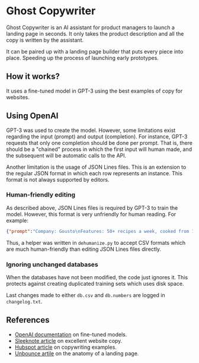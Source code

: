 # Ghost Copywriter

Ghost Copywriter is an AI assistant for product managers to launch a landing page in seconds. It only takes the product description and all the copy is written by the assistant.

It can be paired up with a landing page builder that puts every piece into place. Speeding up the process of launching early prototypes.

## How it works?

It uses a fine-tuned model in GPT-3 using the best examples of copy for websites.

## Using OpenAI

GPT-3 was used to create the model. However, some limitations exist regarding the input (prompt) and output (completion). For instance, GPT-3 requests that only one completion should be done per prompt. That is, there should be a "chained" process in which the first input will human made, and the subsequent will be automatic calls to the API.

Another limitation is the usage of JSON Lines files. This is an extension to the regular JSON format in which each row represents an instance. This  format is not always supported by editors.

### Human-friendly editing

As described above, JSON Lines files is required by GPT-3 to train the model. However, this format is very unfriendly for human reading. For example:

```JSON
{"prompt":"Company: Gousto\nFeatures: 50+ recipes a week, cooked from 10 mins. Family classics, global cuisines plus Joe Wicks's health range. Tasty plant based and gluten free options. Fresh ingredients from trusted suppliers. 100% British meat. All recipes tried, tested and loved by our chefs and customers. Easy-to-follow recipe cards. Precise ingredients with zero food waste. Free, contactless delivery, any day you like.\n\n###\n\n", "completion":"Product: Recipe kit boxes which include ready-measured, fresh ingredients and easily followed recipes.\nHeadline: Endless choice in a recipe box\nSupporting copy: Over 50 recipes every week.\nCall to action: Get started\n"}
```

Thus, a helper was written in `dehumanize.py` to accept CSV formats which are much human-friendly than editing JSON Lines files directly.

### Ignoring unchanged databases

When the databases have not been modified, the code just ignores it. This protects against creating duplicated training sets which uses disk space.

Last changes made to either `db.csv` and `db.numbers` are logged in `changelog.txt`.

## References

- [OpenAI documentation](https://beta.openai.com/docs/guides/fine-tuning) on fine-tuned models.
- [Sleeknote article](https://sleeknote.com/blog/copywriting-examples) on excellent website copy.
- [Hubspot article](https://blog.hubspot.com/marketing/copywriting-examples) on copywriting examples.
- [Unbounce artile](https://unbounce.com/landing-page-articles/the-anatomy-of-a-landing-page/) on the anatomy of a landing page.
